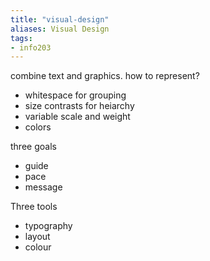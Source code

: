 ```yaml
---
title: "visual-design"
aliases: Visual Design
tags: 
- info203
---
```


combine text and graphics. how to represent?

- whitespace for grouping
- size contrasts for heiarchy
- variable scale and weight
- colors


three goals
- guide
- pace
- message

Three tools
- typography
- layout
- colour
